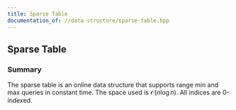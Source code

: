 ```yaml
---
title: Sparse Table
documentation_of: //data-structure/sparse-table.hpp
---
```


## Sparse Table

### Summary
The sparse table is an online data structure that supports range min and max queries in constant time. The space used is $\mathcal{O}(n \log n)$. All indices are 0-indexed.